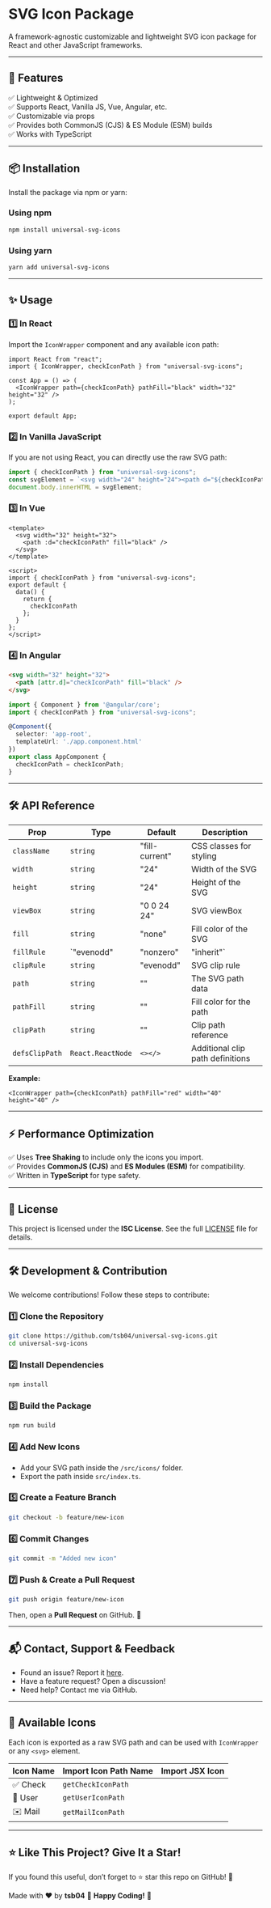 # **SVG Icon Package**
A framework-agnostic customizable and lightweight SVG icon package for React and other JavaScript frameworks.

---

## 🚀 **Features**
✅ Lightweight & Optimized  
✅ Supports React, Vanilla JS, Vue, Angular, etc.  
✅ Customizable via props  
✅ Provides both CommonJS (CJS) & ES Module (ESM) builds  
✅ Works with TypeScript  

---

## 📦 **Installation**
Install the package via npm or yarn:

### **Using npm**
```sh
npm install universal-svg-icons
```

### **Using yarn**
```sh
yarn add universal-svg-icons
```

---

## ✨ **Usage**
### **1️⃣ In React**
Import the `IconWrapper` component and any available icon path:

```tsx
import React from "react";
import { IconWrapper, checkIconPath } from "universal-svg-icons";

const App = () => (
  <IconWrapper path={checkIconPath} pathFill="black" width="32" height="32" />
);

export default App;
```

### **2️⃣ In Vanilla JavaScript**
If you are not using React, you can directly use the raw SVG path:

```js
import { checkIconPath } from "universal-svg-icons";
const svgElement = `<svg width="24" height="24"><path d="${checkIconPath}" fill="black"/></svg>`;
document.body.innerHTML = svgElement;
```

### **3️⃣ In Vue**

```vue
<template>
  <svg width="32" height="32">
    <path :d="checkIconPath" fill="black" />
  </svg>
</template>

<script>
import { checkIconPath } from "universal-svg-icons";
export default {
  data() {
    return {
      checkIconPath
    };
  }
};
</script>
```

### **4️⃣ In Angular**

```html
<svg width="32" height="32">
  <path [attr.d]="checkIconPath" fill="black" />
</svg>
```

```ts
import { Component } from '@angular/core';
import { checkIconPath } from "universal-svg-icons";

@Component({
  selector: 'app-root',
  templateUrl: './app.component.html'
})
export class AppComponent {
  checkIconPath = checkIconPath;
}
```

---

## 🛠 **API Reference**

| **Prop**        | **Type**                                 | **Default**        | **Description**                  |
|-----------------|------------------------------------------|--------------------|----------------------------------|
| `className`     | `string`                                 | "fill-current"     | CSS classes for styling          |
| `width`         | `string`                                 | "24"               | Width of the SVG                 |
| `height`        | `string`                                 | "24"               | Height of the SVG                |
| `viewBox`       | `string`                                 | "0 0 24 24"        | SVG viewBox                      |
| `fill`          | `string`                                 | "none"             | Fill color of the SVG            |
| `fillRule`      | `"evenodd" | "nonzero" | "inherit"`      | "evenodd"          | SVG fill rule                    |
| `clipRule`      | `string`                                 | "evenodd"          | SVG clip rule                    |
| `path`          | `string`                                 | ""                 | The SVG path data                |
| `pathFill`      | `string`                                 | ""                 | Fill color for the path          |
| `clipPath`      | `string`                                 | ""                 | Clip path reference              |
| `defsClipPath`  | `React.ReactNode`                        | `<></>`            | Additional clip path definitions |

**Example:**
```tsx
<IconWrapper path={checkIconPath} pathFill="red" width="40" height="40" />
```

---

## ⚡ **Performance Optimization**
✅ Uses **Tree Shaking** to include only the icons you import.  
✅ Provides **CommonJS (CJS)** and **ES Modules (ESM)** for compatibility.  
✅ Written in **TypeScript** for type safety.  

---

## 📜 **License**
This project is licensed under the **ISC License**. See the full [LICENSE](./LICENSE) file for details.

---

## 🛠 **Development & Contribution**

We welcome contributions! Follow these steps to contribute:

### **1️⃣ Clone the Repository**
```sh
git clone https://github.com/tsb04/universal-svg-icons.git
cd universal-svg-icons
```

### **2️⃣ Install Dependencies**
```sh
npm install
```

### **3️⃣ Build the Package**
```sh
npm run build
```

### **4️⃣ Add New Icons**
- Add your SVG path inside the `/src/icons/` folder.  
- Export the path inside `src/index.ts`.

### **5️⃣ Create a Feature Branch** 
```sh
git checkout -b feature/new-icon
```

### **6️⃣ Commit Changes**
```sh
git commit -m "Added new icon"
```

### **7️⃣ Push & Create a Pull Request**
```sh
git push origin feature/new-icon
```
Then, open a **Pull Request** on GitHub. 🚀

---

## 📬 **Contact, Support & Feedback**
- Found an issue? Report it [here](https://github.com/TSB04/universal-svg-icons/issues).
- Have a feature request? Open a discussion!
- Need help? Contact me via GitHub.

---

## 🎨 **Available Icons**
Each icon is exported as a raw SVG path and can be used with `IconWrapper` or any `<svg>` element.

| Icon Name               | Import Icon Path Name           |  Import JSX Icon                        |
|-------------------------|---------------------------------|-----------------------------------------|
| ✅ Check                | `getCheckIconPath`              |  <CheckIcon/>                           |
| 👤 User                 | `getUserIconPath`               |  <UserIcon/>                            |
| ✉️ Mail                 | `getMailIconPath`               |  <MailIcon/>                            |s

---

## ⭐ **Like This Project? Give It a Star!**
If you found this useful, don’t forget to ⭐ star this repo on GitHub! 🚀

Made with ❤️ by **tsb04** 🚀 **Happy Coding!** 🎉

